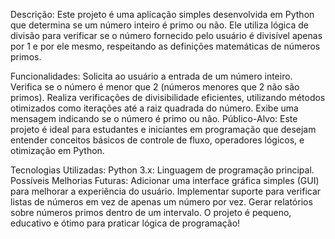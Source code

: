 Descrição:
Este projeto é uma aplicação simples desenvolvida em Python que determina se um número inteiro é primo ou não. Ele utiliza lógica de divisão para verificar se o número fornecido pelo usuário é divisível apenas por 1 e por ele mesmo, respeitando as definições matemáticas de números primos.

Funcionalidades:
Solicita ao usuário a entrada de um número inteiro.
Verifica se o número é menor que 2 (números menores que 2 não são primos).
Realiza verificações de divisibilidade eficientes, utilizando métodos otimizados como iterações até a raiz quadrada do número.
Exibe uma mensagem indicando se o número é primo ou não.
Público-Alvo:
Este projeto é ideal para estudantes e iniciantes em programação que desejam entender conceitos básicos de controle de fluxo, operadores lógicos, e otimização em Python.

Tecnologias Utilizadas:
Python 3.x: Linguagem de programação principal.
Possíveis Melhorias Futuras:
Adicionar uma interface gráfica simples (GUI) para melhorar a experiência do usuário.
Implementar suporte para verificar listas de números em vez de apenas um número por vez.
Gerar relatórios sobre números primos dentro de um intervalo.
O projeto é pequeno, educativo e ótimo para praticar lógica de programação!
